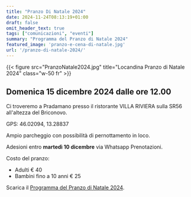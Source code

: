 ```yaml
---
title: "Pranzo Di Natale 2024"
date: 2024-11-24T08:13:19+01:00
draft: false
omit_header_text: true
tags: ["comunicazioni", "eventi"]
summary: "Programma del Pranzo di Natale 2024"
featured_image: 'pranzo-e-cena-di-natale.jpg'
url: '/pranzo-di-natale-2024/'
---
```


{{< figure src="PranzoNatale2024.jpg" title="Locandina Pranzo di Natale 2024" class="w-50 fr" >}}

## Domenica 15 dicembre 2024 dalle ore 12.00

Ci troveremo a Pradamano presso il ristorante VILLA RIVIERA sulla SR56 all'altezza del Briconovo.

GPS: 46.02094, 13.28837



Ampio parcheggio con possibilità di pernottamento in loco.

Adesioni entro **martedì 10 dicembre** via Whatsapp Prenotazioni.

Costo del pranzo:
 - Adulti € 40
 - Bambini fino a 10 anni € 25 

 Scarica il [Programma del Pranzo di Natale 2024](ProgrammaPranzoDiNatale2024.pdf).
